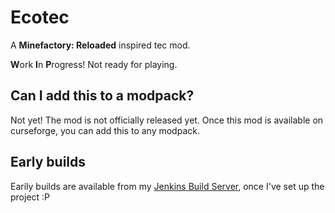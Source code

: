 # Ecotec
A **Minefactory: Reloaded** inspired tec mod.

**W**ork **I**n **P**rogress! Not ready for playing.

## Can I add this to a modpack?
Not yet! The mod is not officially released yet. Once this mod is available on curseforge, you can add this to any modpack.

## Early builds
Earily builds are available from my [Jenkins Build Server](https://build.xalcon.net/), once I've set up the project :P
